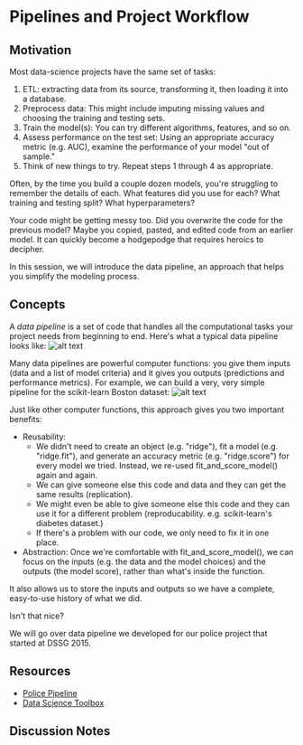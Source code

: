 # Pipelines and Project Workflow

## Motivation

Most data-science projects have the same set of tasks:

1. ETL: extracting data from its source, transforming it, then loading it into a database.
2. Preprocess data: This might include imputing missing values and choosing the training and testing sets.
3. Train the model(s): You can try different algorithms, features, and so on. 
4. Assess performance on the test set: Using an appropriate accuracy metric (e.g. AUC), examine the performance of your model "out of sample." 
5. Think of new things to try. Repeat steps 1 through 4 as appropriate. 

Often, by the time you build a couple dozen models, you're struggling to remember the details of each. What features did you use for each? What training and testing split?  What hyperparameters?

Your code might be getting messy too. Did you overwrite the code for the previous model? Maybe you copied, pasted, and edited code from an earlier model. It can quickly become a hodgepodge that requires heroics to decipher.

In this session, we will introduce the data pipeline, an approach that helps you simplify the modeling process.



## Concepts

A *data pipeline* is a set of code that handles all the computational tasks your project needs from beginning to end. Here's what a typical data pipeline looks like:
![alt text](https://github.com/dssg/hitchhikers-guide/blob/master/dssg-knowledge/pipelines/pipeline_diagram.png "Pipeline Diagram")

Many data pipelines are powerful computer functions: you give them inputs (data and a list of model criteria) and it gives you outputs (predictions and performance metrics). For example, we can build a very, very simple pipeline for the scikit-learn Boston dataset:
 ![alt text](https://github.com/dssg/hitchhikers-guide/blob/master/dssg-knowledge/pipelines/very_very_simple_pipeline.png "Very Simple Pipeline")

Just like other computer functions, this approach gives you two important benefits:
* Reusability: 
  * We didn't need to create an object (e.g. "ridge"), fit a model (e.g. "ridge.fit"), and generate an accuracy metric (e.g. "ridge.score") for every model we tried. Instead, we re-used fit_and_score_model() again and again. 
  * We can give someone else this code and data and they can get the same results (replication).
  * We might even be able to give someone else this code and they can use it for a different problem (reproducability. e.g. scikit-learn's diabetes dataset.)
  * If there's a problem with our code, we only need to fix it in one place. 
* Abstraction: Once we're comfortable with fit_and_score_model(), we can focus on the inputs (e.g. the data and the model choices) and the outputs (the model score), rather than what's inside the function. 

It also allows us to store the inputs and outputs so we have a complete, easy-to-use history of what we did.

Isn't that nice?

We will go over data pipeline we developed for our police project that started at DSSG 2015.




## Resources
* [Police Pipeline](https://github.com/dssg/police-eis)
* [Data Science Toolbox](http://datasciencetoolbox.org/)



## Discussion Notes

